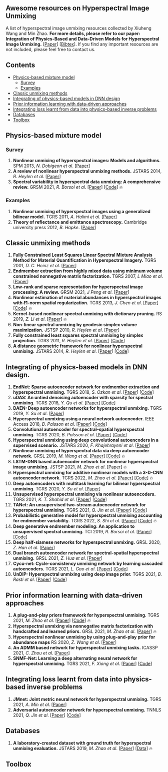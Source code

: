 ## Awesome resources on Hyperspectral Image Unmixing
A list of hyperspectral image unmixing resources collected by Xiuheng Wang and Min Zhao. **For more details, please refer to our paper: Integration of Physics-Based and Data-Driven Models for Hyperspectral Image Unmixing.** [[Paper](https://arxiv.org/pdf/2206.05508.pdf)] [[Bibtex](https://bibbase.org/network/publication/chen-zhao-wang-richard-rahardja-integrationofphysicsbasedanddatadrivenmodelsforhyperspectralimageunmixing-2022)]. If you find any important resources are not included, please feel free to contact us.

## Contents

- [Physics-based mixture model](#model)
  - [Survey](#survey)
  - [Examples](#examples)
- [Classic unmixing methods](#classic)
- [Integrating of physics-based models in DNN design](#network)
- [Prior information learning with data-driven approaches](#iterative)
- [Integrating loss learnt from data into physics-based inverse problems](#loss)
- [Databases](#data)
- [Toolbox](#toolbox)

<a name="model" />

## Physics-based mixture model

<a name="survey" />

### Survey
1. **Nonlinear unmixing of hyperspectral images: Models and algorithms.** SPM 2013, *N. Dobigeon et al*.
[[Paper](https://ieeexplore.ieee.org/stamp/stamp.jsp?tp=&arnumber=6678284)] 
2. **A review of nonlinear hyperspectral unmixing methods.** JSTARS 2014, *R. Heylen et al*.
[[Paper](https://ieeexplore.ieee.org/stamp/stamp.jsp?tp=&arnumber=6816071)] 
3. **Spectral variability in hyperspectral data unmixing: A comprehensive review.** GRSM 2021, *R. Borsoi et al*.
[[Paper](https://ieeexplore.ieee.org/stamp/stamp.jsp?tp=&arnumber=9439249)] [[Code](https://github.com/ricardoborsoi/unmixing_spectral_variability)] :fire:


<a name="examples" />

### Examples
1. **Nonlinear unmixing of hyperspectral images using a generalized bilinear model.** TGRS 2011, *A. Halimi et al*.
[[Paper](https://ieeexplore.ieee.org/stamp/stamp.jsp?tp=&arnumber=5702384)]
2. **Theory of reflectance and emittance spectroscopy.** Cambridge university press 2012, *B. Hapke*. 
[[Paper](https://www.cambridge.org/core/books/theory-of-reflectance-and-emittance-spectroscopy/C266E1164D5E14DA18141F03D0E0EAB0)]


<a name="classic" />

## Classic unmixing methods
1. **Fully Constrained Least Squares Linear Spectral Mixture Analysis Method for Material Quantification in Hyperspectral Imagery.** TGRS 2001, *D. C. Heinz et al*. [[Paper](https://ieeexplore.ieee.org/stamp/stamp.jsp?tp=&arnumber=911111)]
2. **Endmember extraction from highly mixed data using minimum volume constrained nonnegative matrix factorization.** TGRS 2007, *L Miao et al*.
[[Paper](https://ieeexplore.ieee.org/stamp/stamp.jsp?tp=&arnumber=4106058)]
3. **Low-rank and sparse representation for hyperspectral image processing: A review.** GRSM 2021, *J Peng et al*.
[[Paper](https://ieeexplore.ieee.org/stamp/stamp.jsp?tp=&arnumber=9451654)]
4. **Nonlinear estimation of material abundances in hyperspectral images with ℓ1-norm spatial regularization.** TGRS 2013, *J. Chen et al*.
[[Paper](https://ieeexplore.ieee.org/stamp/stamp.jsp?arnumber=6531654)] [[Code](http://www.jie-chen.com/index.php?nfssp=Reproducible)] :fire:
5. **Kernel-based nonlinear spectral unmixing with dictionary pruning.** RS 2019, *Z. Li et al*.
[[Paper](https://www.mdpi.com/2072-4292/11/5/529/pdf?version=1551778872)]  :fire:
6. **Non-linear spectral unmixing by geodesic simplex volume maximization.** JSTSP 2010, *R. Heylen et al*.
[[Paper](https://ieeexplore.ieee.org/stamp/stamp.jsp?tp=&arnumber=5605217)]
7. **Fully constrained least squares spectral unmixing by simplex projection.** TGRS 2011, *R. Heylen et al*.
[[Paper](https://ieeexplore.ieee.org/stamp/stamp.jsp?tp=&arnumber=5887410)] [[Code](https://sites.google.com/site/robheylenresearch/code/simplex_project.m?attredirects=0&d=1)]
8. **A distance geometric framework for nonlinear hyperspectral unmixing.** JSTARS 2014, *R. Heylen et al*.
[[Paper](https://ieeexplore.ieee.org/stamp/stamp.jsp?tp=&arnumber=6814294)] [[Code](https://sites.google.com/site/robheylenresearch/code/simplex_project_dist.m?attredirects=0&d=1)]

<a name="network" />

## Integrating of physics-based models in DNN design.
1. **EndNet: Sparse autoencoder network for endmember extraction and hyperspectral unmixing.** TGRS 2018, *S. Ozkan et al*.
[[Paper](https://ieeexplore.ieee.org/stamp/stamp.jsp?arnumber=8429926)] [[Code](https://github.com/savasozkan/endnet)]
2. **uDAS: An untied denoising autoencoder with sparsity for spectral unmixing.** TGRS 2018, *Y. Qu et al*.
[[Paper](https://ieeexplore.ieee.org/stamp/stamp.jsp?arnumber=8476591)] [[Code](https://github.com/aicip/uDAS)]
3. **DAEN: Deep autoencoder networks for hyperspectral unmixing.** TGRS 2019, *Y. Su et al*.
[[Paper](https://ieeexplore.ieee.org/stamp/stamp.jsp?tp=&arnumber=8628241)] 
4. **Hyperspectral unmixing using a neural network autoencoder.** IEEE Access 2018, *B. Palsson et al*.
[[Paper](https://ieeexplore.ieee.org/stamp/stamp.jsp?tp=&arnumber=8322133)] [[Code](https://github.com/burknipalsson/hu_autoencoders/blob/main/Method_DAEU.ipynb)]
5. **Convolutional autoencoder for spectral–spatial hyperspectral unmixing.** TGRS 2020, *B. Palsson et al*.
[[Paper](https://ieeexplore.ieee.org/stamp/stamp.jsp?tp=&arnumber=8900297)] [[Code](https://github.com/burknipalsson/hu_autoencoders/blob/main/Method_CNNAEU.ipynb)]
6. **Hyperspectral unmixing using deep convolutional autoencoders in a supervised scenario.** JSTARS 2020, *F. Khajehrayeni et al*.
[[Paper](https://ieeexplore.ieee.org/stamp/stamp.jsp?arnumber=8984691)] 
7. **Nonlinear unmixing of hyperspectral data via deep autoencoder network.** GRSL 2019, *M. Wang et al*.
[[Paper](https://ieeexplore.ieee.org/stamp/stamp.jsp?tp=&arnumber=8667664)] [[Code](https://github.com/zhaomin0101/NAE)] :fire:
8. **LSTM-DNN based autoencoder network for nonlinear hyperspectral image unmixing.** JSTSP 2021, *M. Zhao et al*.
[[Paper](https://ieeexplore.ieee.org/stamp/stamp.jsp?tp=&arnumber=9326377)] :fire:
9. **Hyperspectral unmixing for additive nonlinear models with a 3-D-CNN autoencoder network.** TGRS 2022, *M. Zhao et al*.
[[Paper](https://ieeexplore.ieee.org/stamp/stamp.jsp?tp=&arnumber=9503107)] [[Code](https://github.com/zhaomin0101/3DCNN-var)] :fire:
10. **Deep autoencoders with multitask learning for bilinear hyperspectral unmixing.** TGRS 2020, *Y. Su et al*.
[[Paper](https://ieeexplore.ieee.org/stamp/stamp.jsp?tp=&arnumber=9290391)] 
11. **Unsupervised hyperspectral unmixing via nonlinear autoencoders.** TGRS 2021, *K. T. Shahid et al*.
[[Paper](https://ieeexplore.ieee.org/stamp/stamp.jsp?tp=&arnumber=9432042)] [[Code](https://github.com/KaziTShahid/Nonlinear-Hyperspectral-Unmixing-Autoencoder)]
12. **TANet: An unsupervised two-stream autoencoder network for hyperspectral unmixing.** TGRS 2021, *Q. Jin et al*.
[[Paper](https://ieeexplore.ieee.org/stamp/stamp.jsp?tp=&arnumber=9489359)] [[Code](https://github.com/meixiaoguang/TANet)]
13. **Probabilistic generative model for hyperspectral unmixing accounting for endmember variability.**  TGRS 2022, *S. Shi et al*.
[[Paper](https://ieeexplore.ieee.org/stamp/stamp.jsp?tp=&arnumber=9583297)] [[Code](https://github.com/shuaikaishi/PGMSU)] :fire:
14. **Deep generative endmember modeling: An application to unsupervised spectral unmixing.** TCI 2019, *R. Borsoi et al*.
[[Paper](https://ieeexplore.ieee.org/stamp/stamp.jsp?tp=&arnumber=8878112)] [[Code](https://github.com/ricardoborsoi/Unmixing_with_Deep_Generative_Models)]
15. **Deep half-siamese networks for hyperspectral unmixing.** GRSL 2020, *Z. Han et al*.
[[Paper](https://ieeexplore.ieee.org/stamp/stamp.jsp?tp=&arnumber=9160879)] 
16. **Dual branch autoencoder network for spectral-spatial hyperspectral unmixing.** GRSL 2021, *Z. Hua et al*.
[[Paper](https://ieeexplore.ieee.org/stamp/stamp.jsp?arnumber=9474909)] 
17. **Cycu-net: Cycle-consistency unmixing network by learning cascaded autoencoders.** TGRS 2021, *L. Gao et al*.
[[Paper](https://ieeexplore.ieee.org/stamp/stamp.jsp?tp=&arnumber=9383423)] [[Code](https://github.com/hanzhu97702/IEEE_TGRS_CyCU-Net)]
18. **UnDIP: Hyperspectral unmixing using deep image prior.** TGRS 2021, *B. Rasti et al*. 
[[Paper](https://ieeexplore.ieee.org/stamp/stamp.jsp?tp=&arnumber=9392110)] [[Code](https://github.com/BehnoodRasti/UnDIP)]

<a name="iterative" />

## Prior information learning with data-driven approaches
1. **A plug-and-play priors framework for hyperspectral unmixing.** TGRS 2021, *M. Zhao et al*.
[[Paper](https://ieeexplore.ieee.org/stamp/stamp.jsp?tp=&arnumber=9325040)] [[Code](https://github.com/xiuheng-wang/Plug_and_Play_HSI_unmixing)] :fire:
2. **Hyperspectral unmixing via nonnegative matrix factorization with handcrafted and learned priors.** GRSL 2021, *M. Zhao et al*.
[[Paper](https://ieeexplore.ieee.org/stamp/stamp.jsp?tp=&arnumber=9321154)] :fire:
3. **Hyperspectral nonlinear unmixing by using plug-and-play prior for abundance maps** RS 2020, *Z. Wang et al*.
[[Paper](https://www.mdpi.com/2072-4292/12/24/4117)] 
4. **An ADMM based network for hyperspectral unmixing tasks.** ICASSP 2021, *C. Zhou et al*.
[[Paper](https://ieeexplore.ieee.org/stamp/stamp.jsp?tp=&arnumber=9414555)] 
5. **SNMF-Net: Learning a deep alternating neural network for hyperspectral unmixing.** TGRS 2021, *F. Xiong et al*.
[[Paper](https://ieeexplore.ieee.org/stamp/stamp.jsp?tp=&arnumber=9444347)] [[Code](http://www.xiongfuli.com/cv/code/SNMF.zip)]


<a name="loss" />

## Integrating loss learnt from data into physics-based inverse problems
1. **JMnet: Joint metric neural network for hyperspectral unmixing.** TGRS 2021, *A. Min et al*.
[[Paper](https://ieeexplore.ieee.org/stamp/stamp.jsp?tp=&arnumber=9404359)] 
2. **Adversarial autoencoder network for hyperspectral unmixing.** TNNLS 2021, *Q. Jin et al*.
[[Paper](https://ieeexplore.ieee.org/stamp/stamp.jsp?tp=&arnumber=9565143)] [[Code](https://github.com/meixiaoguang/AAENet)]

<a name="data" />

## Databases

1. **A laboratory-created dataset with ground truth for hyperspectral unmixing evaluation.** JSTARS 2019, *M. Zhao et al*.
[[Paper](https://ieeexplore.ieee.org/stamp/stamp.jsp?tp=&arnumber=8681610)] [[Data](http://www.jie-chen.com/index.php?nfssp=Data)] :fire:

<a name="toolbox" />

## Toolbox
